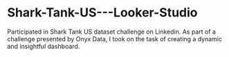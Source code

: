 # Shark-Tank-US---Looker-Studio
Participated in Shark Tank US dataset challenge on Linkedin. As part of a challenge presented by Onyx Data, I took on the task of creating a dynamic and insightful dashboard.
